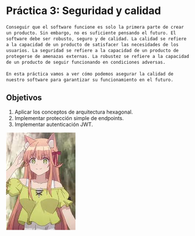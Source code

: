 # Práctica 3: Seguridad y calidad

    Conseguir que el software funcione es solo la primera parte de crear un producto. Sin embargo, no es suficiente pensando el futuro. El software debe ser robusto, seguro y de calidad. La calidad se refiere a la capacidad de un producto de satisfacer las necesidades de los usuarios. La seguridad se refiere a la capacidad de un producto de protegerse de amenazas externas. La robustez se refiere a la capacidad de un producto de seguir funcionando en condiciones adversas.

    En esta práctica vamos a ver cómo podemos asegurar la calidad de nuestro software para garantizar su funcionamiento en el futuro.

## Objetivos

1. Aplicar los conceptos de arquitectura hexagonal.
2. Implementar protección simple de endpoints.
3. Implementar autenticación JWT.



![kanade](resources/kanade.jpeg)